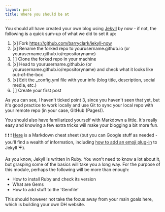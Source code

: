 ```yaml
---
layout: post
title: Where you should be at
---
```

You should all have created your own blog using [Jekyll](https://jekyllrb.com) by now - if not, the following is a quick sum-up of what we did to set it up:

1. [x] Fork https://github.com/barryclark/jekyll-now
2. [x] Rename the forked repo to yourusername.github.io (or yourusername.github.io/repositoryname)
3. [ ] Clone the forked repo in your machine
4. [x] Head to yourusername.github.io (or yourusername.github.io/repositoryname) and check what it looks like out-of-the-box
5. [x] Edit the _config.yml file with your info (blog title, description, social media, etc.)
6. [ ] Create your first post

As you can see, I haven't ticked point 3, since you haven't seen that yet, but it's good practice to work locally and use Git to sync your local repo with your remote repo (in your case, GitHub (Pages)).

You should also have familiarized yourself with Markdown a little. It's really easy and knowing a few extra tricks will make your blogging a bit more fun. 

:exclamation: :exclamation: :exclamation: [Here](https://guides.github.com/pdfs/markdown-cheatsheet-online.pdf) is a Markdown cheat sheet (but you can Google stuff as needed - you'll find a wealth of information, including [how to add an emoji plug-in](https://github.com/jekyll/jemoji) to Jekyll  :umbrella:). 

As you know, Jekyll is written in Ruby. You won't need to know a lot about it, but grasping some of the basics will take you a long way. For the purpose of this module, perhaps the following will be more than enough:
- How to install Ruby and check its version
- What are Gems
- How to add stuff to the 'Gemfile'

This should however not take the focus away from your main goals here, which is building your own DH website.